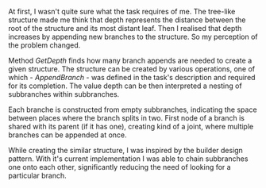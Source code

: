 At first, I wasn't quite sure what the task requires of me. The tree-like structure made me think that depth represents the distance between the root of 
the structure and its most distant leaf. Then I realised that depth increases by appending new branches to the structure. So my perception of the problem changed.  

Method *GetDepth* finds how many branch appends are needed to create a given structure. The structure can be created by various operations,
one of which - *AppendBranch* - was defined in the task's description and required for its completion. The value depth can be then interpreted a nesting 
of subbranches within subbranches.  

Each branche is constructed from empty subbranches, indicating the space between places where the branch splits in two. First node of a branch is shared with
its parent (if it has one), creating kind of a joint, where multiple branches can be appended at once. 

While creating the similar structure, I was inspired by the builder design pattern. With it's current implementation I was able to chain subbranches
one onto each other, significantly reducing the need of looking for a particular branch.
